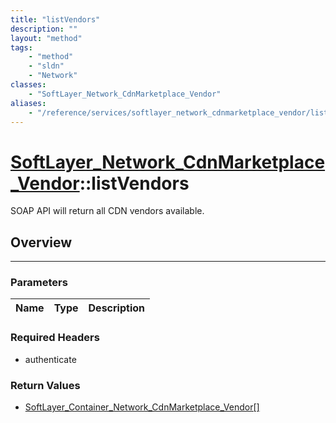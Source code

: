 ```yaml
---
title: "listVendors"
description: ""
layout: "method"
tags:
    - "method"
    - "sldn"
    - "Network"
classes:
    - "SoftLayer_Network_CdnMarketplace_Vendor"
aliases:
    - "/reference/services/softlayer_network_cdnmarketplace_vendor/listVendors"
---
```

# [SoftLayer_Network_CdnMarketplace_Vendor](/reference/services/SoftLayer_Network_CdnMarketplace_Vendor)::listVendors


SOAP API will return all CDN vendors available. 


## Overview 


-----

### Parameters 
|Name | Type | Description |
| --- | --- | --- |


### Required Headers
* authenticate


### Return Values
* <a href='/reference/datatypes/SoftLayer_Container_Network_CdnMarketplace_Vendor'>SoftLayer_Container_Network_CdnMarketplace_Vendor[] </a>





